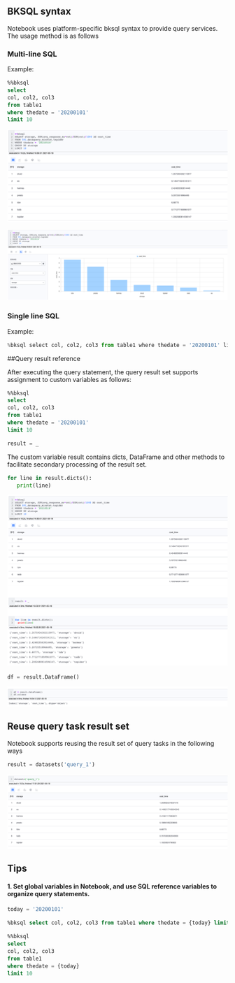## BKSQL syntax

Notebook uses platform-specific bksql syntax to provide query services. The usage method is as follows

### Multi-line SQL

Example:

```sql
%%bksql
select
col, col2, col3
from table1
where thedate = '20200101'
limit 10
```

![](../../../assets/datalab/notebook/bksql/datalab_bksql_query.png)

![](../../../assets/datalab/notebook/bksql/datalab_result_chart.png)

### Single line SQL

Example:

```python
%bksql select col, col2, col3 from table1 where thedate = '20200101' limit 10
```

##Query result reference

After executing the query statement, the query result set supports assignment to custom variables as follows:

```sql
%%bksql
select
col, col2, col3
from table1
where thedate = '20200101'
limit 10
```

```python
result = _
```

The custom variable result contains dicts, DataFrame and other methods to facilitate secondary processing of the result set.

```python
for line in result.dicts():
   print(line)
```

![](../../../assets/datalab/notebook/bksql/datalab_result_dicts.png)

```python
df = result.DataFrame()
```

![](../../../assets/datalab/notebook/bksql/datalab_result_dataframe.png)



## Reuse query task result set

Notebook supports reusing the result set of query tasks in the following ways

```python
result = datasets('query_1')
```

![](../../../assets/datalab/notebook/bksql/datalab_query_result.png)

## Tips

#### 1. Set global variables in Notebook, and use SQL reference variables to organize query statements.

```python
today = '20200101'
```

```sql
%bksql select col, col2, col3 from table1 where thedate = {today} limit 10
```

```sql
%%bksql
select
col, col2, col3
from table1
where thedate = {today}
limit 10
```